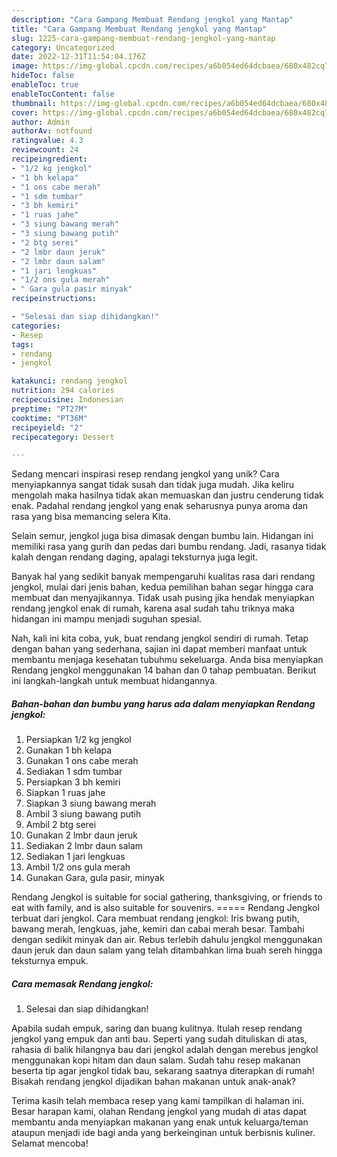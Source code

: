 ```yaml
---
description: "Cara Gampang Membuat Rendang jengkol yang Mantap"
title: "Cara Gampang Membuat Rendang jengkol yang Mantap"
slug: 1225-cara-gampang-membuat-rendang-jengkol-yang-mantap
category: Uncategorized
date: 2022-12-31T11:54:04.176Z
image: https://img-global.cpcdn.com/recipes/a6b054ed64dcbaea/680x482cq70/rendang-jengkol-foto-resep-utama.jpg
hideToc: false
enableToc: true
enableTocContent: false
thumbnail: https://img-global.cpcdn.com/recipes/a6b054ed64dcbaea/680x482cq70/rendang-jengkol-foto-resep-utama.jpg
cover: https://img-global.cpcdn.com/recipes/a6b054ed64dcbaea/680x482cq70/rendang-jengkol-foto-resep-utama.jpg
author: Admin
authorAv: notfound
ratingvalue: 4.3
reviewcount: 24
recipeingredient:
- "1/2 kg jengkol"
- "1 bh kelapa"
- "1 ons cabe merah"
- "1 sdm tumbar"
- "3 bh kemiri"
- "1 ruas jahe"
- "3 siung bawang merah"
- "3 siung bawang putih"
- "2 btg serei"
- "2 lmbr daun jeruk"
- "2 lmbr daun salam"
- "1 jari lengkuas"
- "1/2 ons gula merah"
- " Gara gula pasir minyak"
recipeinstructions:

- "Selesai dan siap dihidangkan!"
categories:
- Resep
tags:
- rendang
- jengkol

katakunci: rendang jengkol 
nutrition: 294 calories
recipecuisine: Indonesian
preptime: "PT27M"
cooktime: "PT36M"
recipeyield: "2"
recipecategory: Dessert

---
```





Sedang mencari inspirasi resep rendang jengkol yang unik? Cara menyiapkannya sangat tidak susah dan tidak juga mudah. Jika keliru mengolah maka hasilnya tidak akan memuaskan dan justru cenderung tidak enak. Padahal rendang jengkol yang enak seharusnya punya aroma dan rasa yang bisa memancing selera Kita.





Selain semur, jengkol juga bisa dimasak dengan bumbu lain. Hidangan ini memiliki rasa yang gurih dan pedas dari bumbu rendang. Jadi, rasanya tidak kalah dengan rendang daging, apalagi teksturnya juga legit.

Banyak hal yang sedikit banyak mempengaruhi kualitas rasa dari rendang jengkol, mulai dari jenis bahan, kedua pemilihan bahan segar hingga cara membuat dan menyajikannya. Tidak usah pusing jika hendak menyiapkan rendang jengkol enak di rumah, karena asal sudah tahu triknya maka hidangan ini mampu menjadi suguhan spesial.






Nah, kali ini kita coba, yuk, buat rendang jengkol sendiri di rumah. Tetap dengan bahan yang sederhana, sajian ini dapat memberi manfaat untuk membantu menjaga kesehatan tubuhmu sekeluarga. Anda bisa menyiapkan Rendang jengkol menggunakan 14 bahan dan 0 tahap pembuatan. Berikut ini langkah-langkah untuk membuat hidangannya.

<!--inarticleads1-->

##### Bahan-bahan dan bumbu yang harus ada dalam menyiapkan Rendang jengkol:

1. Persiapkan 1/2 kg jengkol
1. Gunakan 1 bh kelapa
1. Gunakan 1 ons cabe merah
1. Sediakan 1 sdm tumbar
1. Persiapkan 3 bh kemiri
1. Siapkan 1 ruas jahe
1. Siapkan 3 siung bawang merah
1. Ambil 3 siung bawang putih
1. Ambil 2 btg serei
1. Gunakan 2 lmbr daun jeruk
1. Sediakan 2 lmbr daun salam
1. Sediakan 1 jari lengkuas
1. Ambil 1/2 ons gula merah
1. Gunakan  Gara, gula pasir, minyak


Rendang Jengkol is suitable for social gathering, thanksgiving, or friends to eat with family, and is also suitable for souvenirs. ===== Rendang Jengkol terbuat dari jengkol. Cara membuat rendang jengkol: Iris bwang putih, bawang merah, lengkuas, jahe, kemiri dan cabai merah besar. Tambahi dengan sedikit minyak dan air. Rebus terlebih dahulu jengkol menggunakan daun jeruk dan daun salam yang telah ditambahkan lima buah sereh hingga teksturnya empuk. 

<!--inarticleads2-->

##### Cara memasak Rendang jengkol:


1. Selesai dan siap dihidangkan!

Apabila sudah empuk, saring dan buang kulitnya. Itulah resep rendang jengkol yang empuk dan anti bau. Seperti yang sudah dituliskan di atas, rahasia di balik hilangnya bau dari jengkol adalah dengan merebus jengkol menggunakan kopi hitam dan daun salam. Sudah tahu resep makanan beserta tip agar jengkol tidak bau, sekarang saatnya diterapkan di rumah! Bisakah rendang jengkol dijadikan bahan makanan untuk anak-anak? 

Terima kasih telah membaca resep yang kami tampilkan di halaman ini. Besar harapan kami, olahan Rendang jengkol yang mudah di atas dapat membantu anda menyiapkan makanan yang enak untuk keluarga/teman ataupun menjadi ide bagi anda yang berkeinginan untuk berbisnis kuliner. Selamat mencoba!
